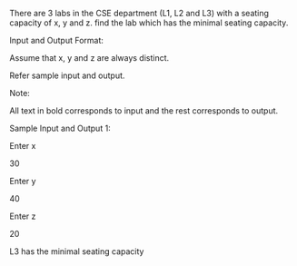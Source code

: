 There are 3 labs in the CSE department (L1, L2 and L3) with a seating capacity of x, y and z. find the lab which has the minimal seating capacity. 

Input and Output Format:

Assume that x, y and z are always distinct.

Refer sample input and output. 

Note:

All text in bold corresponds to input and the rest corresponds to output.

Sample Input and Output 1:

Enter x

30

Enter y

40

Enter z

20

L3 has the minimal seating capacity

